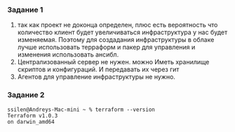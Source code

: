 ### Задание 1

1. так как проект не доконца определен, плюс есть вероятность что количество клиент будет увеличиваться
инфраструктура у нас будет изменяемая. Поэтому для создадания инфраструктуры в облаке лучше использовать терраформ и пакер для управления и изменения использовать ансибл.
2. Централизованный сервер не нужен. можно Иметь хранилище скриптов и конфигураций. И передавать их через гит
3. Агентов для управление инфраструктуры не нужно.

### Задание 2
```shell
ssilen@Andreys-Mac-mini ~ % terraform --version
Terraform v1.0.3
on darwin_amd64
```